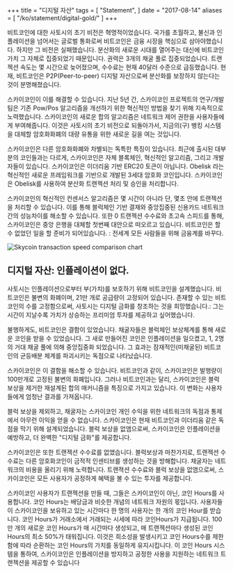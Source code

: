 +++
title = "디지털 자산"
tags = [
    "Statement",
]
date = "2017-08-14"
aliases = [
	"/ko/statement/digital-gold/"
]
+++

비트코인에 대한 사토시의 초기 비전은 혁명적이었습니다.
국가를 초월하고, 불신과 인플레이션을 넘어서는 글로벌 통화로써
비트코인은 금융 시장을 핵심으로 삼아야했습니다. 하지만 그 비전은 실패했습니다.
분산화의 새로운 시대를 열어주는 대신에 비트코인 가치 그 자체로 집중되었기 때문입니다. 권력은 3개의 채굴 풀로 집중되었습니다.
트랜젝션 속도는 몇 시간으로 늦어졌으며, 수수료는 현재 40달러 수준으로 급등했습니다.
현재, 비트코인은 P2P(Peer-to-peer) 디지털 자산으로써 분산화를 보장하지 않는다는 것이 분명해졌습니다.

스카이코인이 이를 해결할 수 있습니다. 지난 5년 간, 스카이코인 프로젝트의 연구/개발팀은
기존 Pow/Pos 알고리즘을 개선하기 위한 혁신적인 방법을 찾기 위해 지속적으로 노력했습니다.
스카이코인의 새로운 합의 알고리즘은 네트워크 제어 권한을 사용자들에게 부여해줍니다.
이것은 사토시의 초기 비전으로 되돌아가서, 지금의(구) 뱅킹 시스템을 대체할 암호화화폐의
대량 유통을 위한 새로운 길을 여는 것입니다.

스카이코인은 다른 암호화화폐와 차별되는 독특한 특징이 있습니다.
최근에 출시된 대부분의 코인들과는 다르게, 스카이코인은 자체 블록체인, 혁신적인 알고리즘,
그리고 개발자들이 있습니다. 스카이코인은 이더리움 기반 ERC20 토큰이 아닙니다.
Obelisk 라는 혁신적인 새로운 프레임워크를 기반으로 개발된 3세대 암호화 코인입니다.
스카이코인은 Obelisk를 사용하여 분산화 트랜젝션 처리 및 승인을 처리합니다.

스카이코인의 혁신적인 컨센서스 알고리즘은 몇 시간이 아니라 단, 몇초 안에 트랜젝션을 처리할 수 있습니다.
이를 통해 블럭체인 기반 결재와 중앙집중된 신용카드 네트워크 간의 성능차이를 해소할 수 있습니다.
또한 0 트랜젝션 수수료와 초고속 스피드를 통해, 스카이코인은 중앙 은행을 대체할 첫번째 대안으로 떠오르고 있습니다.
비트코인은 할 수 없었던 일을 할 준비가 되어있습니다. : 전세계 모든 사람들을 위해 금융계를 바꾸다.

![Skycoin transaction speed comparison chart](/img/digital-gold-1.jpg)

## 디지털 자산: 인플레이션이 없다.

사토시는 인플레이션으로부터 부(가치)를 보호하기 위해 비트코인을 설계했습니다. 비트코인은 불변의 화폐이며,
21만 개로 공급량이 고정되어 있습니다.
존재할 수 있는 비트코인의 수를 고정함으로써, 사토시는 디지털 금화를 창조하는 것을 희망했습니다.:
그는 시간이 지날수록 가치가 상승하는 프리미엄 투자를 제공하고 싶어했습니다.

불행하게도, 비트코인은 결함이 있었습니다. 채굴자들은 블럭체인 보상체계를 통해 새로운 코인을 받을 수 있었습니다.
그 새로 만들어진 코인은 인플레이션을 일으켰고, 1, 2명의 거대 채굴 풀에 의해 중앙집중화 되었습니다.
그 효과는 잠재적인(미채굴된) 비트코인의 균등배분 체계를 파괴시키는 독점으로 나타났습니다.

스카이코인은 이 결함을 해소할 수 있습니다. 비트코인과 같이, 스카이코인은 발행량이 100만개로 고정된
불변의 화폐입니다. 그러나 비트코인과는 달리, 스카이코인은 블럭 보상을 제거한 재설계된 합의 매커니즘을 특징으로 가지고 있습니다.
이 변화는 사용자들에게 엄청난 결과를 가져옵니다.

블럭 보상을 제외하고, 채굴자는 스카이코인 개인 수익을 위한 네트워크의 독점과 통제에서 아무런 이익을 얻을 수 없습니다.
스카이코인은 현재 비트코인과 이더리움 같은 독점을 막기 위해 설계되었습니다.
블럭 보상을 없앰으로써, 스카이코인은 인플레이션을 예방하고, 더 완벽한 "디지털 금화"를 제공합니다.

스카이코인은 또한 트랜젝션 수수료를 없앴습니다.
블럭보상과 마찬가지로, 트랜젝션 수수료는 다른 암호화코인이 금적적 인센티브를 생성하는 것을 방해합니다.
채굴자는 네트워크의 비용을 올리기 위해 노력합니다.
트랜젹션 수수료와 블럭 보상을 없앰으로써, 스카이코인은 모든 사용자가 공정하게 혜택을 볼 수 있는 투자를 제공합니다.

스카이코인 사용자가 트랜젝션을 만들 때, 그들은 스카이코인이 아닌, 코인 Hours를 사용합니다.
코인 Hours는 배당금과 비슷한 개념의 네트워크 자원의 몫입니다. 사용자들이 스카이코인을 보유하고 있는 시간마다 한 명의 사용자는
한 개의 코인 Hour를 받습니다. 코인 Hours가 거래소에서 거래되는 시세에 따라 코인Hours가 지급됩니다.
100만 개의 새로운 코인 Hours가 매 시간마다 생성되고, 매 트랜젝션마다 생성된 코인 Hours의 최소 50%가
태워집니다. 이것은 희소성을 발생시키고 코인 Hours수를 제한함에 따라 순환하는 코인 Hours의 가치를 동일하게 유지시킵니다.
이 코인 Hours 시스템을 통하여, 스카이코인은 인플레이션을 방지하고 공정한 사용을 지원하는 네트워크 트랜젝션을 제공할 수 있습니다
